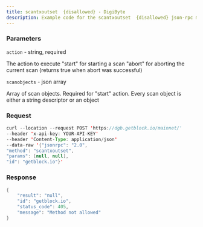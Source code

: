 ```yaml
---
title: scantxoutset  {disallowed} - DigiByte
description: Example code for the scantxoutset  {disallowed} json-rpc method. Сomplete guide on how to use scantxoutset  {disallowed} json-rpc in GetBlock.io Web3 documentation.
---
```


### Parameters


`action` - string, required

The action to execute "start" for starting a scan "abort" for aborting
the current scan (returns true when abort was successful)

`scanobjects` - json array

Array of scan objects. Required for "start" action. Every scan object is
either a string descriptor or an object

### Request

``` java
curl --location --request POST 'https://dgb.getblock.io/mainnet/' 
--header 'x-api-key: YOUR-API-KEY' 
--header 'Content-Type: application/json' 
--data-raw '{"jsonrpc": "2.0",
"method": "scantxoutset",
"params": [null, null],
"id": "getblock.io"}'
```

###  Response

``` java
{
    "result": "null",
    "id": "getblock.io",
    "status_code": 405,
    "message": "Method not allowed"
}
```

